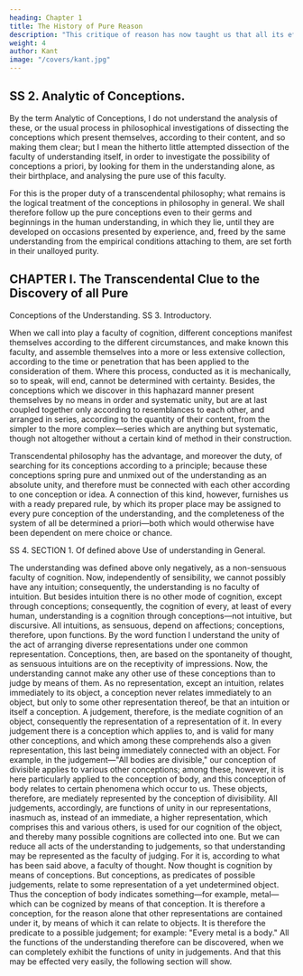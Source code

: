 ```yaml
---
heading: Chapter 1
title: The History of Pure Reason
description: "This critique of reason has now taught us that all its efforts to extend the bounds of knowledge are utterly fruitless"
weight: 4
author: Kant
image: "/covers/kant.jpg"
---
```



## SS 2. Analytic of Conceptions.

By the term Analytic of Conceptions, I do not understand the analysis of these, or the usual process in philosophical investigations of dissecting the conceptions which present themselves, according to their content, and so making them clear; but I mean the hitherto little attempted dissection of the faculty of understanding itself, in order to investigate the possibility of conceptions a priori, by looking for them in the understanding alone, as their birthplace, and analysing the pure use of this faculty.

For this is the proper duty of a transcendental philosophy; what remains is the logical treatment of the conceptions in philosophy in general. We shall therefore follow up the pure conceptions even to their germs and beginnings in the human understanding, in which they lie, until they are developed on occasions presented by experience, and, freed by the same understanding from the empirical conditions attaching to them, are set forth in their unalloyed purity.



## CHAPTER I. The Transcendental Clue to the Discovery of all Pure

Conceptions of the Understanding.
SS 3. Introductory.

When we call into play a faculty of cognition, different conceptions manifest themselves according to the different circumstances, and make known this faculty, and assemble themselves into a more or less extensive collection, according to the time or penetration that has been applied to the consideration of them. Where this process, conducted as it is mechanically, so to speak, will end, cannot be determined with certainty. Besides, the conceptions which we discover in this haphazard manner present themselves by no means in order and systematic unity, but are at last coupled together only according to resemblances to each other, and arranged in series, according to the quantity of their content, from the simpler to the more complex—series which are anything but systematic, though not altogether without a certain kind of method in their construction.

Transcendental philosophy has the advantage, and moreover the duty, of searching for its conceptions according to a principle; because these conceptions spring pure and unmixed out of the understanding as an absolute unity, and therefore must be connected with each other according to one conception or idea. A connection of this kind, however, furnishes us with a ready prepared rule, by which its proper place may be assigned to every pure conception of the understanding, and the completeness of the system of all be determined a priori—both which would otherwise have been dependent on mere choice or chance.

SS 4. SECTION 1. Of defined above Use of understanding in General.

The understanding was defined above only negatively, as a non-sensuous faculty of cognition. Now, independently of sensibility, we cannot possibly have any intuition; consequently, the understanding is no faculty of intuition. But besides intuition there is no other mode of cognition, except through conceptions; consequently, the cognition of every, at least of every human, understanding is a cognition through conceptions—not intuitive, but discursive. All intuitions, as sensuous, depend on affections; conceptions, therefore, upon functions. By the word function I understand the unity of the act of arranging diverse representations under one common representation. Conceptions, then, are based on the spontaneity of thought, as sensuous intuitions are on the receptivity of impressions. Now, the understanding cannot make any other use of these conceptions than to judge by means of them. As no representation, except an intuition, relates immediately to its object, a conception never relates immediately to an object, but only to some other representation thereof, be that an intuition or itself a conception. A judgement, therefore, is the mediate cognition of an object, consequently the representation of a representation of it. In every judgement there is a conception which applies to, and is valid for many other conceptions, and which among these comprehends also a given representation, this last being immediately connected with an object. For example, in the judgement—"All bodies are divisible," our conception of divisible applies to various other conceptions; among these, however, it is here particularly applied to the conception of body, and this conception of body relates to certain phenomena which occur to us. These objects, therefore, are mediately represented by the conception of divisibility. All judgements, accordingly, are functions of unity in our representations, inasmuch as, instead of an immediate, a higher representation, which comprises this and various others, is used for our cognition of the object, and thereby many possible cognitions are collected into one. But we can reduce all acts of the understanding to judgements, so that understanding may be represented as the faculty of judging. For it is, according to what has been said above, a faculty of thought. Now thought is cognition by means of conceptions. But conceptions, as predicates of possible judgements, relate to some representation of a yet undetermined object. Thus the conception of body indicates something—for example, metal—which can be cognized by means of that conception. It is therefore a conception, for the reason alone that other representations are contained under it, by means of which it can relate to objects. It is therefore the predicate to a possible judgement; for example: "Every metal is a body." All the functions of the understanding therefore can be discovered, when we can completely exhibit the functions of unity in judgements. And that this may be effected very easily, the following section will show.

